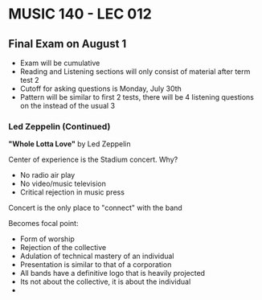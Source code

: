 # MUSIC 140 - LEC 012
## Final Exam on August 1
- Exam will be cumulative
- Reading and Listening sections will only consist of material after term test 2
- Cutoff for asking questions is Monday, July 30th
- Pattern will be similar to first 2 tests, there will be 4 listening questions on the instead of the usual 3

### Led Zeppelin (Continued)

**"Whole Lotta Love"** by Led Zeppelin

Center of experience is the Stadium concert. Why?
- No radio air play
- No video/music television
- Critical rejection in music press

Concert is the only place to "connect" with the band

Becomes focal point:
- Form of worship
- Rejection of the collective
- Adulation of technical mastery of an individual
- Presentation is similar to that of a corporation
- All bands have a definitive logo that is heavily projected
- Its not about the collective, it is about the individual
- 
<!--stackedit_data:
eyJoaXN0b3J5IjpbMjA4OTY5Mzg2OSwxODIwMjgzNDQyLC0yMD
IzNDExMDQ0LC0xNTcwNjYxNDU0LDExODM1MzA1NDcsMTI1MTE3
NzM3MV19
-->